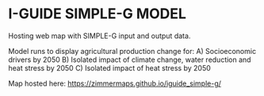 # I-GUIDE SIMPLE-G MODEL

Hosting web map with SIMPLE-G input and output data. 

Model runs to display agricultural production change for:
A) Socioeconomic drivers by 2050
B) Isolated impact of climate change, water reduction and heat stress by 2050
C) Isolated impact of heat stress by 2050

Map hosted here: https://zimmermaps.github.io/iguide_simple-g/

